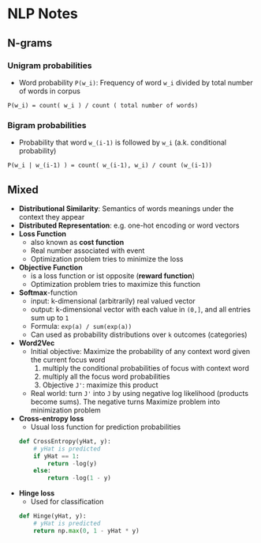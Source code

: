 # NLP Notes

## N-grams

### Unigram probabilities

* Word probability `P(w_i)`: Frequency of word `w_i` divided by total number of words in corpus

```
P(w_i) = count( w_i ) / count ( total number of words)
```

### Bigram probabilities

* Probability that word `w_(i-1)` is followed by `w_i` (a.k. conditional probability)

```
P(w_i | w_(i-1) ) = count( w_(i-1), w_i) / count (w_(i-1))
```

## Mixed

* **Distributional Similarity**: Semantics of words meanings under the context they appear
* **Distributed Representation**: e.g. one-hot encoding or word vectors
* **Loss Function**
    * also known as **cost function**
    * Real number associated with event
    * Optimization problem tries to minimize the loss
* **Objective Function**
    * is a loss function or ist opposite (**reward function**)
    * Optimization problem tries to maximize this function
* **Softmax**-function
    * input: k-dimensional (arbitrarily) real valued vector
    * output: k-dimensional vector with each value in `(0,]`, and all entries sum up to `1`
    * Formula: `exp(a) / sum(exp(a))`
    * Can used as probability distributions over `k` outcomes (categories)
* **Word2Vec**
    * Initial objective: Maximize the probability of any context word given the current focus word
        1. multiply the conditional probabilities of focus with context word
        2. multiply all the focus word probabilities
        3. Objective `J'`: maximize this product
    * Real world: turn `J'` into `J` by using negative log likelihood (products become sums). The negative turns Maximize problem into minimization problem
* **Cross-entropy loss**
    * Usual loss function for prediction probabilities
    ```python
    def CrossEntropy(yHat, y):
        # yHat is predicted
        if yHat == 1:
            return -log(y)
        else:
            return -log(1 - y)
    ```
* **Hinge loss**
    * Used for classification
    ```python
    def Hinge(yHat, y):
        # yHat is predicted
        return np.max(0, 1 - yHat * y)
    ```